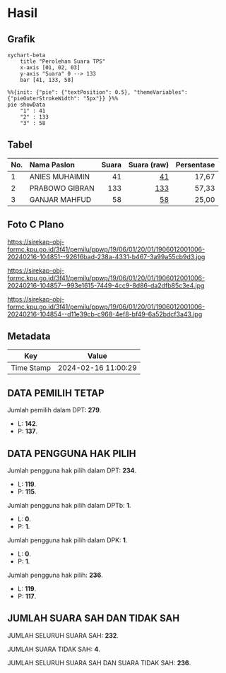 # Hasil

## Grafik

```mermaid
xychart-beta
    title "Perolehan Suara TPS"
    x-axis [01, 02, 03]
    y-axis "Suara" 0 --> 133
    bar [41, 133, 58]
```

```mermaid
%%{init: {"pie": {"textPosition": 0.5}, "themeVariables": {"pieOuterStrokeWidth": "5px"}} }%%
pie showData
    "1" : 41
    "2" : 133
    "3" : 58
```

## Tabel

| No. | Nama Paslon    | Suara | Suara (raw) | Persentase |
|:--- |:-------------- | -----:| -----------:| ----------:|
| 1   | ANIES MUHAIMIN | 41    | [41][p-1]   | 17,67      |
| 2   | PRABOWO GIBRAN | 133   | [133][p-2]  | 57,33      |
| 3   | GANJAR MAHFUD  | 58    | [58][p-3]   | 25,00      |


[p-1]: https://github.com/gigit-pemilu/pemilu-2024-19-kepulauan-bangka-belitung/blob/main/pilpres/hitung-suara/sub/19-kepulauan-bangka-belitung/sub/06-belitung-timur/sub/01-manggar/sub/2001-lalang-jaya/sub/006-tps/sub/paslon-1.txt
[p-2]: https://github.com/gigit-pemilu/pemilu-2024-19-kepulauan-bangka-belitung/blob/main/pilpres/hitung-suara/sub/19-kepulauan-bangka-belitung/sub/06-belitung-timur/sub/01-manggar/sub/2001-lalang-jaya/sub/006-tps/sub/paslon-2.txt
[p-3]: https://github.com/gigit-pemilu/pemilu-2024-19-kepulauan-bangka-belitung/blob/main/pilpres/hitung-suara/sub/19-kepulauan-bangka-belitung/sub/06-belitung-timur/sub/01-manggar/sub/2001-lalang-jaya/sub/006-tps/sub/paslon-3.txt

## Foto C Plano

https://sirekap-obj-formc.kpu.go.id/3f41/pemilu/ppwp/19/06/01/20/01/1906012001006-20240216-104851--92616bad-238a-4331-b467-3a99a55cb9d3.jpg

https://sirekap-obj-formc.kpu.go.id/3f41/pemilu/ppwp/19/06/01/20/01/1906012001006-20240216-104857--993e1615-7449-4cc9-8d86-da2dfb85c3e4.jpg

https://sirekap-obj-formc.kpu.go.id/3f41/pemilu/ppwp/19/06/01/20/01/1906012001006-20240216-104854--d11e39cb-c968-4ef8-bf49-6a52bdcf3a43.jpg


## Metadata

| Key        | Value               |
| ---------- | ------------------- |
| Time Stamp | 2024-02-16 11:00:29 |


## DATA PEMILIH TETAP

Jumlah pemilih dalam DPT: **279**.
 * L: **142**.
 * P: **137**.

## DATA PENGGUNA HAK PILIH

Jumlah pengguna hak pilih dalam DPT: **234**.
 * L: **119**.
 * P: **115**.

Jumlah pengguna hak pilih dalam DPTb: **1**.
 * L: **0**.
 * P: **1**.

Jumlah pengguna hak pilih dalam DPK: **1**.
 * L: **0**.
 * P: **1**.

Jumlah pengguna hak pilih: **236**.
 * L: **119**.
 * P: **117**.

## JUMLAH SUARA SAH DAN TIDAK SAH

JUMLAH SELURUH SUARA SAH: **232**.

JUMLAH SUARA TIDAK SAH: **4**.

JUMLAH SELURUH SUARA SAH DAN SUARA TIDAK SAH: **236**.


